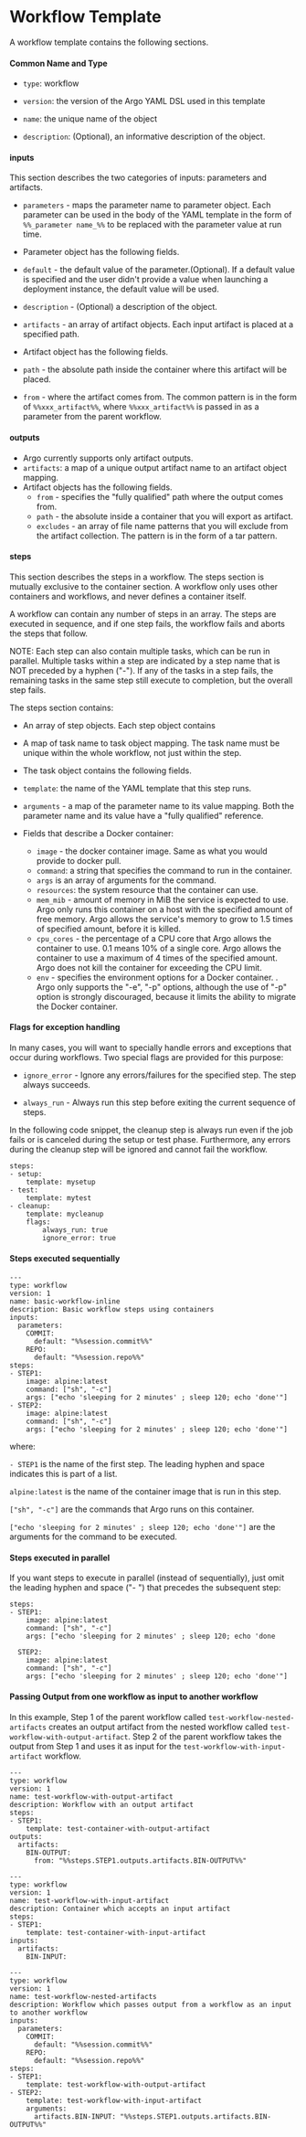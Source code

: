 # Workflow Template

A workflow template contains the following sections.

#### Common Name and Type

*   `type`: workflow
*   `version`: the version of the Argo YAML DSL used in this template
*   `name`: the unique name of the object

*   `description`: (Optional), an informative description of the object.

#### inputs

This section describes the two categories of inputs: parameters and artifacts.

*   `parameters` - maps the parameter name to parameter object. Each parameter can be used in the body of the YAML template in the form of `%%_parameter name_%%` to be replaced with the parameter value at run time.

*   Parameter object has the following fields.

*   `default` - the default value of the parameter.(Optional). If a default value is specified and the user didn't provide a value when launching a deployment instance, the default value will be used.

*   `description` - (Optional) a description of the object.

*   `artifacts` - an array of artifact objects. Each input artifact is placed at a specified path.

*   Artifact object has the following fields.

*   `path` - the absolute path inside the container where this artifact will be placed.

*   `from` - where the artifact comes from. The common pattern is in the form of `%%xxx_artifact%%`, where `%%xxx_artifact%%` is passed in as a parameter from the parent workflow.

#### outputs

*   Argo currently supports only artifact outputs.
*   `artifacts`: a map of a unique output artifact name to an artifact object mapping.
*   Artifact objects has the following fields.
    *   `from` - specifies the "fully qualified" path where the output comes from.
    *   `path` - the absolute inside a container that you will export as artifact.
    *   `excludes` - an array of file name patterns that you will exclude from the artifact collection. The pattern is in the form of a tar pattern.

#### steps

This section describes the steps in a workflow. The steps section is mutually exclusive to the container section. A workflow only uses other containers and workflows, and never defines a container itself.

A workflow can contain any number of steps in an array. The steps are executed in sequence, and if one step fails, the workflow fails and aborts the steps that follow.

NOTE: Each step can also contain multiple tasks, which can be run in parallel. Multiple tasks within a step are indicated by a step name that is NOT preceded by a hyphen ("-"). If any of the tasks in a step fails, the remaining tasks in the same step still execute to completion, but the overall step fails.

The steps section contains:

*   An array of step objects. Each step object contains

*   A map of task name to task object mapping. The task name must be unique within the whole workflow, not just within the step.

*   The task object contains the following fields.

*   `template`: the name of the YAML template that this step runs.
*   `arguments` - a map of the parameter name to its value mapping. Both the parameter name and its value have a "fully qualified" reference.
*   Fields that describe a Docker container:

    *   `image` - the docker container image. Same as what you would provide to docker pull.
    *   `command`: a string that specifies the command to run in the container.
    *   `args` is an array of arguments for the command.
    *   `resources`: the system resource that the container can use.
    *   `mem_mib` - amount of memory in MiB the service is expected to use. Argo only runs this container on a host with the specified amount of free memory. Argo allows the service's memory to grow to 1.5 times of specified amount, before it is killed.
    *   `cpu_cores` - the percentage of a CPU core that Argo allows the container to use. 0.1 means 10% of a single core. Argo allows the container to use a maximum of 4 times of the specified amount. Argo does not kill the container for exceeding the CPU limit.
    *   `env` - specifies the environment options for a Docker container. . Argo only supports the "-e", "-p" options, although the use of "-p" option is strongly discouraged, because it limits the ability to migrate the Docker container.

#### Flags for exception handling

In many cases, you will want to specially handle errors and exceptions that occur during workflows. Two special flags are provided for this purpose:

*   `ignore_error` - Ignore any errors/failures for the specified step. The step always succeeds.

*   `always_run` - Always run this step before exiting the current sequence of steps.

In the following code snippet, the cleanup step is always run even if the job fails or is canceled during the setup or test phase. Furthermore, any errors during the cleanup step will be ignored and cannot fail the workflow.


```
steps:
- setup:
    template: mysetup
- test:
    template: mytest
- cleanup:
    template: mycleanup
    flags:
        always_run: true
        ignore_error: true

```

#### Steps executed sequentially

```
---
type: workflow
version: 1
name: basic-workflow-inline
description: Basic workflow steps using containers
inputs:
  parameters:
    COMMIT:
      default: "%%session.commit%%"
    REPO:
      default: "%%session.repo%%"
steps:
- STEP1:
    image: alpine:latest
    command: ["sh", "-c"]
    args: ["echo 'sleeping for 2 minutes' ; sleep 120; echo 'done'"]
- STEP2:
    image: alpine:latest
    command: ["sh", "-c"]
    args: ["echo 'sleeping for 2 minutes' ; sleep 120; echo 'done'"]

```

where:

`- STEP1` is the name of the first step. The leading hyphen and space indicates this is part of a list.

`alpine:latest` is the name of the container image that is run in this step.

`["sh", "-c"]` are the commands that Argo runs on this container.

`["echo 'sleeping for 2 minutes' ; sleep 120; echo 'done'"]` are the arguments for the command to be executed.

#### Steps executed in parallel

If you want steps to execute in parallel (instead of sequentially), just omit the leading hyphen and space ("- ") that precedes the subsequent step:

```
steps:
- STEP1:
    image: alpine:latest
    command: ["sh", "-c"]
    args: ["echo 'sleeping for 2 minutes' ; sleep 120; echo 'done

  STEP2:
    image: alpine:latest
    command: ["sh", "-c"]
    args: ["echo 'sleeping for 2 minutes' ; sleep 120; echo 'done'"]
```

#### Passing Output from one workflow as input to another workflow

In this example, Step 1 of the parent workflow called `test-workflow-nested-artifacts` creates an output artifact from the nested workflow called `test-workflow-with-output-artifact`. Step 2 of the parent workflow takes the output from Step 1 and uses it as input for the `test-workflow-with-input-artifact` workflow.

```
---
type: workflow
version: 1
name: test-workflow-with-output-artifact
description: Workflow with an output artifact
steps:
- STEP1:
    template: test-container-with-output-artifact
outputs:
  artifacts:
    BIN-OUTPUT:
      from: "%%steps.STEP1.outputs.artifacts.BIN-OUTPUT%%"

---
type: workflow
version: 1
name: test-workflow-with-input-artifact
description: Container which accepts an input artifact
steps:
- STEP1:
    template: test-container-with-input-artifact
inputs:
  artifacts:
    BIN-INPUT:

---
type: workflow
version: 1
name: test-workflow-nested-artifacts
description: Workflow which passes output from a workflow as an input to another workflow
inputs:
  parameters:
    COMMIT:
      default: "%%session.commit%%"
    REPO:
      default: "%%session.repo%%"
steps:
- STEP1:
    template: test-workflow-with-output-artifact
- STEP2:
    template: test-workflow-with-input-artifact
    arguments:
      artifacts.BIN-INPUT: "%%steps.STEP1.outputs.artifacts.BIN-OUTPUT%%"

```
